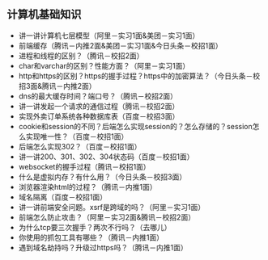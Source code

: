 ## 计算机基础知识
* 讲一讲计算机七层模型（阿里－实习1面&美团－实习1面）
* 前端缓存（腾讯－内推2面&美团－实习1面&今日头条－校招1面）
* 进程和线程的区别？（腾讯－校招2面）
* char和varchar的区别？性能方面？（阿里－实习1面）
* http和https的区别？https的握手过程？https中的加密算法？（今日头条－校招3面&腾讯－内推2面）
* dns的最大缓存时间？端口号？（腾讯－校招2面）
* 讲一讲发起一个请求的通信过程（腾讯－校招2面）
* 实现外卖订单系统各种数据库表（百度－校招3面）
* cookie和session的不同？后端怎么实现session的？怎么存储的？session怎么实现唯一性？（百度－校招1面）
* 后端怎么实现302？（百度－校招1面）
* 讲一讲200、301、302、304状态码（百度－校招1面）
* websocket的握手过程（腾讯－校招1面）
* 什么是虚拟内存？有什么用？（今日头条－校招3面）
* 浏览器渲染html的过程？（腾讯－内推1面）
* 域名隔离（百度－校招1面）
* 讲一讲前端安全问题。xsrf是跨域的吗？（阿里－实习1面）
* 前端怎么防止攻击？（阿里－实习2面&腾讯－校招2面）
* 为什么tcp要三次握手？两次不行吗？（去哪儿）
* 你使用的抓包工具有哪些？（腾讯－内推1面）
* 遇到域名劫持吗？升级过https吗？（腾讯－内推1面）